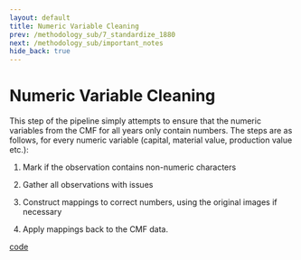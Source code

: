 ```yaml
---
layout: default
title: Numeric Variable Cleaning
prev: /methodology_sub/7_standardize_1880
next: /methodology_sub/important_notes
hide_back: true
---
```


# Numeric Variable Cleaning

This step of the pipeline simply attempts to ensure that the numeric variables from the CMF for all years only contain numbers. The steps are as follows, for every numeric variable (capital, material value, production value etc.):

1. Mark if the observation contains non-numeric characters

2. Gather all observations with issues

3. Construct mappings to correct numbers, using the original images if necessary

4. Apply mappings back to the CMF data. 

[code](https://dl.dropboxusercontent.com/scl/fi/vqihjodz3vr1dbh6le1or/variable_cleaning.do?rlkey=3g2iy9hrsfw5mii00jzfw2dwe&dl=0)




